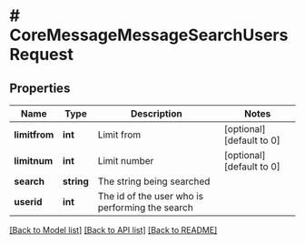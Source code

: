 # # CoreMessageMessageSearchUsersRequest

## Properties

Name | Type | Description | Notes
------------ | ------------- | ------------- | -------------
**limitfrom** | **int** | Limit from | [optional] [default to 0]
**limitnum** | **int** | Limit number | [optional] [default to 0]
**search** | **string** | The string being searched |
**userid** | **int** | The id of the user who is performing the search |

[[Back to Model list]](../../README.md#models) [[Back to API list]](../../README.md#endpoints) [[Back to README]](../../README.md)
